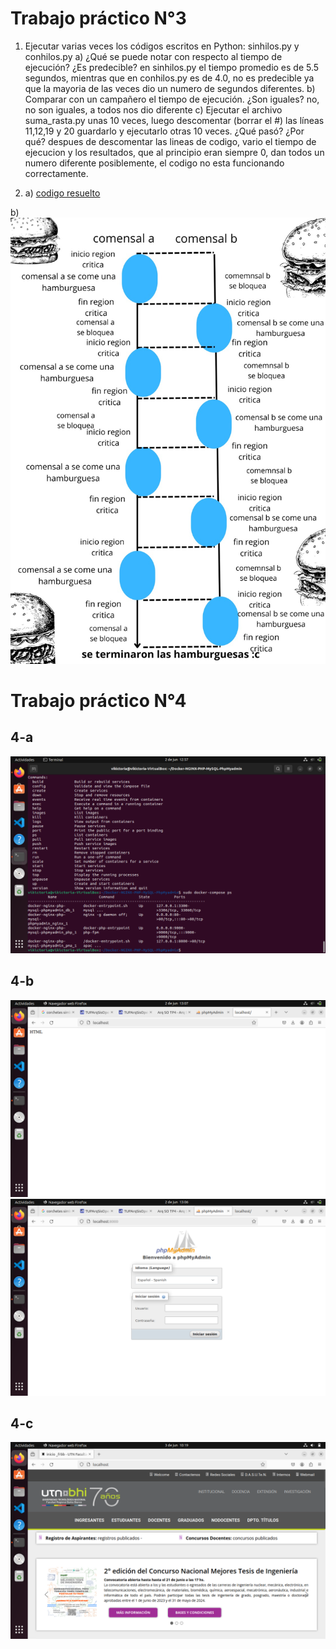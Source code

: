 # Trabajo práctico N°3
1) Ejecutar varias veces los códigos escritos en Python: sinhilos.py y
conhilos.py
a) ¿Qué se puede notar con respecto al tiempo de ejecución? ¿Es
predecible?
en sinhilos.py el tiempo promedio es de 5.5 segundos, mientras que en conhilos.py es de 4.0, no es predecible ya que la mayoria de las veces dio un numero de segundos diferentes. 
b) Comparar con un campañero el tiempo de ejecución. ¿Son iguales?
no, no son iguales, a todos nos dio diferente
c) Ejecutar el archivo suma_rasta.py unas 10 veces, luego descomentar
(borrar el #) las líneas 11,12,19 y 20 guardarlo y ejecutarlo otras 10
veces. ¿Qué pasó? ¿Por qué?
despues de descomentar las lineas de codigo, vario el tiempo de ejecucion y los resultados, que al principio eran siempre 0, dan todos un numero diferente
posiblemente, el codigo no esta funcionando correctamente.

2) a) 
<a href="./TP3/con_race_condition.c">codigo resuelto </a>

b) <img src="./TP3/2b.jpeg" alt="imagen">

# Trabajo práctico N°4

## 4-a
<img src="./TP4/dockerps.png" alt="imagen">

## 4-b
<img src="./TP4/html.png" alt="imagen">
<img src="./TP4/phpadmin.png" alt="imagen">

## 4-c
<img src="./TP4/web.png" alt="imagen">